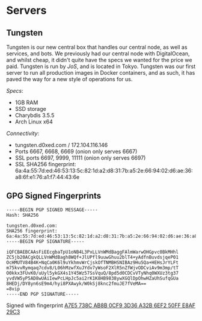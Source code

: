 Servers
=====

Tungsten
--------
Tungsten is our new central box that handles our central node, as well as services, and bots. We previously had our central node with DigitalOcean, and whilst cheap, it didn't quite have the specs we wanted for the price we paid. Tungsten is run by *JoS*, and is located in Tokyo. Tungsten was our first server to run all production images in Docker containers, and as such, it has paved the way for a new style of operations for us.

*Specs*:

   * 1GB RAM
   * SSD storage
   * Charybdis 3.5.5
   * Arch Linux x64

*Connectivity*:

   * tungsten.d0xed.com / 172.104.116.146
   * Ports 6667, 6668, 6669 (onion only serves 6667)
   * SSL ports 6697, 9999, 11111 (onion only serves 6697)
   * SSL SHA256 fingerprint: 6a:4a:55:7d:ed:46:53:13:5c:82:1d:a2:d8:31:7b:a5:2e:66:94:02:d6:ae:36:a8:6f:e1:76:a1:f7:44:43:6e


GPG Signed Fingerprints
----------------------
~~~~
-----BEGIN PGP SIGNED MESSAGE-----
Hash: SHA256

tungsten.d0xed.com:
SHA256 fingerprint: 6a:4a:55:7d:ed:46:53:13:5c:82:1d:a2:d8:31:7b:a5:2e:66:94:02:d6:ae:36:a8:6f:e1:76:a1:f7:44:43:6e
-----BEGIN PGP SIGNATURE-----

iQFCBAEBCAAsFiEEcgbaTpU1oNB4L3PxLLVnWMdBaggFAlmWarwOHGpvc0BkMHhl
ZC5jb20ACgkQLLVnWMdBagh8WQf+JlUPfl9uuwGhuu2blT4+yAdfnBuvdsjqeP01
OcHMUTV84B4K+NqCa0K6l9uYkhmvWrCjskOfTNMBHSNIBAz9Hu5Qa+HEHsJrYLFt
m75kvvRymqaq7cdv8/L06hMzwfXuJYdv7yWsoF2XlR5nZfWjvODCviAv9m3mp/tT
O0kkx3FUvK0/uUyl5ykGX4s1Y45Wz57SsVquQ/8pd5d0CDCvVTyNhq0WXUz3tg37
yvdVW5yP5AD8wUAiIewPcLHpJc5ai2rK1K8HB9838ywXGQlDpOhwHZaUhSufqGUa
8HEDj/DY8yn6sE9m4/hyi8PXAwyk/W0kSj8knc2fmuJE7fVeMA==
=8vip
-----END PGP SIGNATURE-----
~~~~

Signed with fingerprint [A7E5 738C AB8B 0CF9 3D36  A32B 6EF2 50FF E8AF 29C3](https://keybase.io/jeremyelder)
